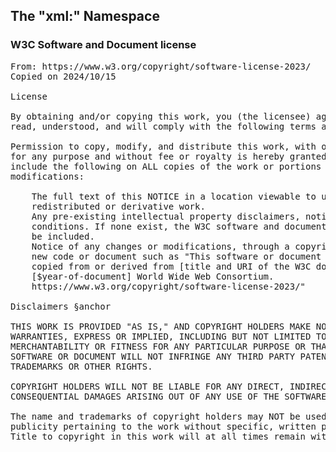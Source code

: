 ## The "xml:" Namespace

### W3C Software and Document license
<pre>
From: https://www.w3.org/copyright/software-license-2023/
Copied on 2024/10/15

License 

By obtaining and/or copying this work, you (the licensee) agree that you have
read, understood, and will comply with the following terms and conditions.

Permission to copy, modify, and distribute this work, with or without modification,
for any purpose and without fee or royalty is hereby granted, provided that you
include the following on ALL copies of the work or portions thereof, including
modifications:

    The full text of this NOTICE in a location viewable to users of the
    redistributed or derivative work.
    Any pre-existing intellectual property disclaimers, notices, or terms and
    conditions. If none exist, the W3C software and document short notice should
    be included.
    Notice of any changes or modifications, through a copyright statement on the
    new code or document such as "This software or document includes material
    copied from or derived from [title and URI of the W3C document]. Copyright ©
    [$year-of-document] World Wide Web Consortium.
    https://www.w3.org/copyright/software-license-2023/"

Disclaimers §anchor

THIS WORK IS PROVIDED "AS IS," AND COPYRIGHT HOLDERS MAKE NO REPRESENTATIONS OR
WARRANTIES, EXPRESS OR IMPLIED, INCLUDING BUT NOT LIMITED TO, WARRANTIES OF
MERCHANTABILITY OR FITNESS FOR ANY PARTICULAR PURPOSE OR THAT THE USE OF THE
SOFTWARE OR DOCUMENT WILL NOT INFRINGE ANY THIRD PARTY PATENTS, COPYRIGHTS,
TRADEMARKS OR OTHER RIGHTS.

COPYRIGHT HOLDERS WILL NOT BE LIABLE FOR ANY DIRECT, INDIRECT, SPECIAL OR
CONSEQUENTIAL DAMAGES ARISING OUT OF ANY USE OF THE SOFTWARE OR DOCUMENT.

The name and trademarks of copyright holders may NOT be used in advertising or
publicity pertaining to the work without specific, written prior permission.
Title to copyright in this work will at all times remain with copyright holders.
</pre>
